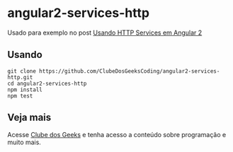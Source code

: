 # angular2-services-http
Usado para exemplo no post [Usando HTTP Services em Angular 2](http://clubedosgeeks.com.br/programacao/angularjs/angular2-http-services)

## Usando
```shell
git clone https://github.com/ClubeDosGeeksCoding/angular2-services-http.git
cd angular2-services-http
npm install
npm test
```

## Veja mais
Acesse [Clube dos Geeks](http://clubedosgeeks.com.br) e tenha acesso a conteúdo sobre programação e muito mais.